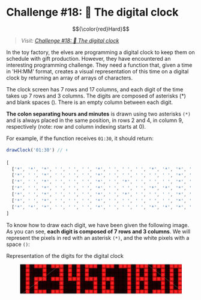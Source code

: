 # Challenge #18: 🔢 The digital clock

$${\color{red}Hard}$$

> _Visit: [Challenge #18: 🔢 The digital clock](https://adventjs.dev/challenges/2023/18)_

In the toy factory, the elves are programming a digital clock to keep them on
schedule with gift production. However, they have encountered an interesting
programming challenge. They need a function that, given a time in 'HH:MM'
format, creates a visual representation of this time on a digital clock by
returning an array of arrays of characters.

The clock screen has 7 rows and 17 columns, and each digit of the time takes
up 7 rows and 3 columns. The digits are composed of asterisks (*) and blank
spaces (). There is an empty column between each digit.

**The colon separating hours and minutes** is drawn using two asterisks `(*)` and
is always placed in the same position, in rows 2 and 4, in column 9, respectively
(note: row and column indexing starts at 0).

For example, if the function receives `01:30`, it should return:

```javascript
drawClock('01:30') // ⬇️

[
  ['*', '*', '*', ' ', ' ', ' ', '*', ' ', ' ', ' ', '*', '*', '*', ' ', '*', '*', '*'],
  ['*', ' ', '*', ' ', ' ', ' ', '*', ' ', ' ', ' ', ' ', ' ', '*', ' ', '*', ' ', '*'],
  ['*', ' ', '*', ' ', ' ', ' ', '*', ' ', '*', ' ', ' ', ' ', '*', ' ', '*', ' ', '*'],
  ['*', ' ', '*', ' ', ' ', ' ', '*', ' ', ' ', ' ', '*', '*', '*', ' ', '*', ' ', '*'],
  ['*', ' ', '*', ' ', ' ', ' ', '*', ' ', '*', ' ', ' ', ' ', '*', ' ', '*', ' ', '*'],
  ['*', ' ', '*', ' ', ' ', ' ', '*', ' ', ' ', ' ', ' ', ' ', '*', ' ', '*', ' ', '*'],
  ['*', '*', '*', ' ', ' ', ' ', '*', ' ', ' ', ' ', '*', '*', '*', ' ', '*', '*', '*']
]

```

To know how to draw each digit, we have been given the following image. As you
can see, **each digit is composed of 7 rows and 3 columns**. We will represent the
pixels in red with an asterisk `(*)`, and the white pixels with a space `()`:

Representation of the digits for the digital clock

<div align="center">
    <img alt="position" src="./assets/digits.png">
</div>
